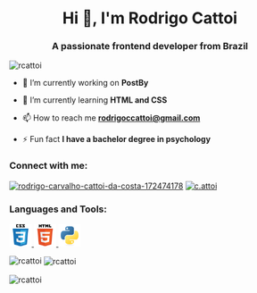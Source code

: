 <h1 align="center">Hi 👋, I'm Rodrigo Cattoi</h1>
<h3 align="center">A passionate frontend developer from Brazil</h3>

<p align="left"> <img src="https://komarev.com/ghpvc/?username=rcattoi&label=Profile%20views&color=0e75b6&style=flat" alt="rcattoi" /> </p>

- 🔭 I’m currently working on **PostBy**

- 🌱 I’m currently learning **HTML and CSS**

- 📫 How to reach me **rodrigoccattoi@gmail.com**

- ⚡ Fun fact **I have a bachelor degree in psychology**

<h3 align="left">Connect with me:</h3>
<p align="left">
<a href="https://linkedin.com/in/rodrigo-carvalho-cattoi-da-costa-172474178" target="blank"><img align="center" src="https://raw.githubusercontent.com/rahuldkjain/github-profile-readme-generator/master/src/images/icons/Social/linked-in-alt.svg" alt="rodrigo-carvalho-cattoi-da-costa-172474178" height="30" width="40" /></a>
<a href="https://instagram.com/c.attoi" target="blank"><img align="center" src="https://raw.githubusercontent.com/rahuldkjain/github-profile-readme-generator/master/src/images/icons/Social/instagram.svg" alt="c.attoi" height="30" width="40" /></a>
</p>

<h3 align="left">Languages and Tools:</h3>
<p align="left"> <a href="https://www.w3schools.com/css/" target="_blank" rel="noreferrer"> <img src="https://raw.githubusercontent.com/devicons/devicon/master/icons/css3/css3-original-wordmark.svg" alt="css3" width="40" height="40"/> </a> <a href="https://www.w3.org/html/" target="_blank" rel="noreferrer"> <img src="https://raw.githubusercontent.com/devicons/devicon/master/icons/html5/html5-original-wordmark.svg" alt="html5" width="40" height="40"/> </a> <a href="https://www.python.org" target="_blank" rel="noreferrer"> <img src="https://raw.githubusercontent.com/devicons/devicon/master/icons/python/python-original.svg" alt="python" width="40" height="40"/> </a> </p>

<p><img align="left" src="https://github-readme-stats.vercel.app/api/top-langs?username=rcattoi&show_icons=true&theme=material-palenight&locale=en&layout=compact" alt="rcattoi" /></p>

<p>&nbsp;<img align="center" src="https://github-readme-stats.vercel.app/api?username=rcattoi&show_icons=true&theme=material-palenight&locale=en" alt="rcattoi" /></p>

<p><img align="center" src="https://github-readme-streak-stats.herokuapp.com/?user=rcattoi&theme=material-palenight" alt="rcattoi" /></p>

